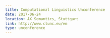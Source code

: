 ```yaml
---
title: Computational Linguistics Unconference
date: 2017-06-24
location: AX Semantics, Stuttgart
link: http://www.clunc.eu/en
type: unconference
---
```

